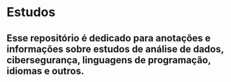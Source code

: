 # Estudos
## Esse repositório é dedicado para anotações e informações sobre estudos de análise de dados, cibersegurança, linguagens de programação, idiomas e outros.
